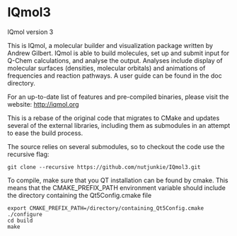 # IQmol3
IQmol version 3

This is IQmol, a molecular builder and visualization package written by Andrew
Gilbert.  IQmol is able to build molecules, set up and submit input for Q-Chem
calculations, and analyse the output.  Analyses include display of molecular
surfaces (densities, molecular orbitals) and animations of frequencies and 
reaction pathways.  A user guide can be found in the doc directory.

For an up-to-date list of features and pre-compiled binaries, please visit the 
website:  http://iqmol.org

This is a rebase of the original code that migrates to CMake and updates several
of the external libraries, including them as submodules in an attempt to ease the
build process.

The source relies on several submodules, so to checkout the code use the recursive flag:

```
git clone --recursive https://github.com/nutjunkie/IQmol3.git
```

To compile, make sure that you QT installation can be found by cmake.  This
means that the CMAKE\_PREFIX\_PATH environment variable should include the
directory containing the Qt5Config.cmake file
```
export CMAKE_PREFIX_PATH=/directory/containing_Qt5Config.cmake
./configure
cd build
make
```
